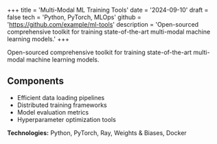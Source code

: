 +++
title = 'Multi-Modal ML Training Tools'
date = '2024-09-10'
draft = false
tech = 'Python, PyTorch, MLOps'
github = 'https://github.com/example/ml-tools'
description = 'Open-sourced comprehensive toolkit for training state-of-the-art multi-modal machine learning models.'
+++

Open-sourced comprehensive toolkit for training state-of-the-art multi-modal machine learning models.

## Components

* Efficient data loading pipelines
* Distributed training frameworks
* Model evaluation metrics
* Hyperparameter optimization tools

**Technologies:** Python, PyTorch, Ray, Weights & Biases, Docker
